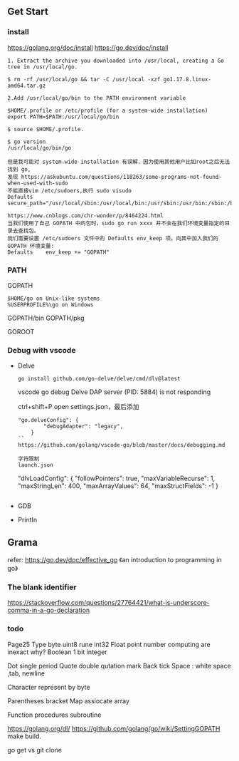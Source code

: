 ## Get Start

### install

https://golang.org/doc/install
https://go.dev/doc/install
```
1. Extract the archive you downloaded into /usr/local, creating a Go tree in /usr/local/go.

$ rm -rf /usr/local/go && tar -C /usr/local -xzf go1.17.8.linux-amd64.tar.gz

2.Add /usr/local/go/bin to the PATH environment variable

$HOME/.profile or /etc/profile (for a system-wide installation)
export PATH=$PATH:/usr/local/go/bin

$ source $HOME/.profile.

$ go version
/usr/local/go/bin/go

但是我可能对 system-wide installation 有误解，因为使用其他用户比如root之后无法找到 go,
发现 https://askubuntu.com/questions/118263/some-programs-not-found-when-used-with-sudo
不能直接vim /etc/sudoers,执行 sudo visudo
Defaults        secure_path="/usr/local/sbin:/usr/local/bin:/usr/sbin:/usr/bin:/sbin:/bin:/usr/local/go/bin"

https://www.cnblogs.com/chr-wonder/p/8464224.html
当我们使用了自己 GOPATH 中的包时，sudo go run xxxx 并不会在我们环境变量指定的目录去查找包。
我们需要设置 /etc/sudoers 文件中的 Defaults env_keep 项。向其中加入我们的 GOPATH 环境变量:
Defaults    env_keep += "GOPATH"
```

### PATH

GOPATH
```
$HOME/go on Unix-like systems
%USERPROFILE%\go on Windows
```
GOPATH/bin
GOPATH/pkg


GOROOT


### Debug with vscode

+ Delve
    ```
    go install github.com/go-delve/delve/cmd/dlv@latest
    ```

    vscode go debug Delve DAP server (PID: 5884) is not responding

    ctrl+shift+P open settings.json，最后添加
    ```
    "go.delveConfig": {
            "debugAdapter": "legacy",
        }
    ``
    https://github.com/golang/vscode-go/blob/master/docs/debugging.md

    字符限制
    launch.json
    ```
    "dlvLoadConfig": {
                "followPointers": true,
                "maxVariableRecurse": 1,
                "maxStringLen": 400,
                "maxArrayValues": 64,
                "maxStructFields": -1
            }
    ```
+ GDB
+ PrintIn

## Grama

refer:
https://go.dev/doc/effective_go
《an introduction to programming in go》

### The blank identifier
https://stackoverflow.com/questions/27764421/what-is-underscore-comma-in-a-go-declaration

### todo

Page25
Type 
byte uint8 rune int32
Float point number computing are inexact why?
Boolean 1 bit integer

Dot single period
Quote double qutation mark
Back tick
Space : white space ,tab, newline

Character represent by byte

Parentheses bracket
Map assiocate array

Function procedures subroutine

https://golang.org/dl/
https://github.com/golang/go/wiki/SettingGOPATH
make build.

go get vs git clone


<disqus/>